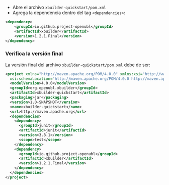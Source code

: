 - Abre el archivo `xbuilder-quickstart/pom.xml`
- Agrega la dependencia dentro del tag `<dependencies>`:

```xml
<dependency>
    <groupId>io.github.project-openubl</groupId>
    <artifactId>xbuilder</artifactId>
    <version>1.2.1.Final</version>
</dependency>
```

### Verifica la versión final

La versión final del archivo `xbuilder-quickstart/pom.xml` debe de ser:

```xml
<project xmlns="http://maven.apache.org/POM/4.0.0" xmlns:xsi="http://www.w3.org/2001/XMLSchema-instance"
  xsi:schemaLocation="http://maven.apache.org/POM/4.0.0 http://maven.apache.org/maven-v4_0_0.xsd">
  <modelVersion>4.0.0</modelVersion>
  <groupId>org.openubl.xbuilder</groupId>
  <artifactId>xbuilder-quickstart</artifactId>
  <packaging>jar</packaging>
  <version>1.0-SNAPSHOT</version>
  <name>xbuilder-quickstart</name>
  <url>http://maven.apache.org</url>
  <dependencies>
    <dependency>
      <groupId>junit</groupId>
      <artifactId>junit</artifactId>
      <version>3.8.1</version>
      <scope>test</scope>
    </dependency>
    <dependency>
      <groupId>io.github.project-openubl</groupId>
      <artifactId>xbuilder</artifactId>
      <version>1.2.1.Final</version>
    </dependency>
  </dependencies>
</project>
```
